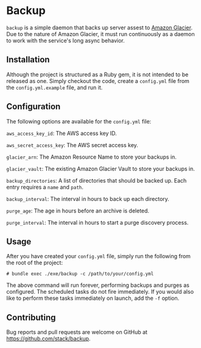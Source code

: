 # Backup

`backup` is a simple daemon that backs up server assest to [Amazon Glacier](https://aws.amazon.com/glacier/). Due to the nature of Amazon Glacier, it must run continuously as a daemon to work with the service's long async behavior.

## Installation

Although the project is structured as a Ruby gem, it is not intended to be released as one. Simply checkout the code, create a `config.yml` file from the `config.yml.example` file, and run it.

## Configuration

The following options are available for the `config.yml` file:

`aws_access_key_id`: The AWS access key ID.

`aws_secret_access_key`: The AWS secret access key.

`glacier_arn`: The Amazon Resource Name to store your backups in.

`glacier_vault`: The existing Amazon Glacier Vault to store your backups in.

`backup_directories`: A list of directories that should be backed up. Each entry requires a `name` and `path`.

`backup_interval`: The interval in hours to back up each directory.

`purge_age`: The age in hours before an archive is deleted.

`purge_interval`: The interval in hours to start a purge discovery process.

## Usage

After you have created your `config.yml` file, simply run the following from the root of the project:

    # bundle exec ./exe/backup -c /path/to/your/config.yml

The above command will run forever, performing backups and purges as configured. The scheduled tasks do not fire immediately. If you would also like to perform these tasks immediately on launch, add the `-f` option.

## Contributing

Bug reports and pull requests are welcome on GitHub at https://github.com/stack/backup.
